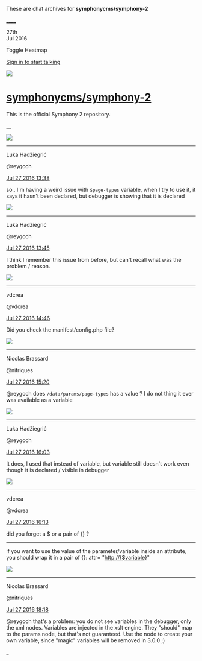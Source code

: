 These are chat archives for **symphonycms/symphony-2**

[__](/symphonycms/symphony-2/archives/2016/07/28)[__](/symphonycms/symphony-2/archives/2016/07/26)

27th  
Jul 2016

Toggle Heatmap

[Sign in to start talking](/login?action=login&button=archive-login)

![](https://avatars-02.gitter.im/group/iv/3/57542c45c43b8c601977197e?s=48)

#  [symphonycms/symphony-2](/symphonycms/symphony-2)

This is the official Symphony 2 repository.

[ __](/orgs/symphonycms/rooms "More symphonycms rooms")

![](https://avatars2.githubusercontent.com/u/8524934?v=3&s=30)

____

Luka Hadžiegrić

@reygoch

[Jul 27 2016
13:38](https://gitter.im/symphonycms/symphony-2?at=5798b9507c9324e20e027ab3)

so.. I'm having a weird issue with `$page-types` variable, when I try to use
it, it says it hasn't been declared, but debugger is showing that it is
declared

![](https://avatars2.githubusercontent.com/u/8524934?v=3&s=30)

____

Luka Hadžiegrić

@reygoch

[Jul 27 2016
13:45](https://gitter.im/symphonycms/symphony-2?at=5798baf5d155b0294e0e341d)

I think I remember this issue from before, but can't recall what was the
problem / reason.

![](https://avatars2.githubusercontent.com/u/1126750?v=3&s=30)

____

vdcrea

@vdcrea

[Jul 27 2016
14:46](https://gitter.im/symphonycms/symphony-2?at=5798c95f3383eb622147bed3)

Did you check the manifest/config.php file?

![](https://avatars1.githubusercontent.com/u/771169?v=3&s=30)

____

Nicolas Brassard

@nitriques

[Jul 27 2016
15:20](https://gitter.im/symphonycms/symphony-2?at=5798d1498fb4820a4668a17a)

@reygoch does `/data/params/page-types` has a value ? I do not thing it ever
was available as a variable

![](https://avatars2.githubusercontent.com/u/8524934?v=3&s=30)

____

Luka Hadžiegrić

@reygoch

[Jul 27 2016
16:03](https://gitter.im/symphonycms/symphony-2?at=5798db4637c95e2446ba7837)

It does, I used that instead of variable, but variable still doesn't work even
though it is declared / visible in debugger

![](https://avatars2.githubusercontent.com/u/1126750?v=3&s=30)

____

vdcrea

@vdcrea

[Jul 27 2016
16:13](https://gitter.im/symphonycms/symphony-2?at=5798ddb87c9324e20e02ea5a)

did you forget a $ or a pair of {} ?

____

if you want to use the value of the parameter/variable inside an attribute,
you should wrap it in a pair of {}: attr= "<http://{$variable}>"

![](https://avatars1.githubusercontent.com/u/771169?v=3&s=30)

____

Nicolas Brassard

@nitriques

[Jul 27 2016
18:18](https://gitter.im/symphonycms/symphony-2?at=5798fb0dd155b0294e0efd31)

@reygoch that's a problem: you do not see variables in the debugger, only the
xml nodes. Variables are injected in the xslt engine. They "should" map to the
params node, but that's not guaranteed. Use the node to create your own
variable, since "magic" variables will be removed in 3.0.0 ;)

_

